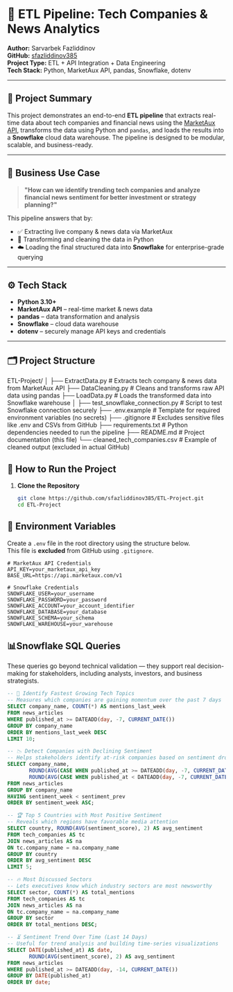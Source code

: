# 🚀 ETL Pipeline: Tech Companies & News Analytics

**Author:** Sarvarbek Fazliddinov  
**GitHub:** [sfazliddinov385](https://github.com/sfazliddinov385)  
**Project Type:** ETL + API Integration + Data Engineering  
**Tech Stack:** Python, MarketAux API, pandas, Snowflake, dotenv

---

## 📌 Project Summary

This project demonstrates an end-to-end **ETL pipeline** that extracts real-time data about tech companies and financial news using the [MarketAux API](https://www.marketaux.com/), transforms the data using Python and `pandas`, and loads the results into a **Snowflake** cloud data warehouse. The pipeline is designed to be modular, scalable, and business-ready.

---

## 🎯 Business Use Case

> **"How can we identify trending tech companies and analyze financial news sentiment for better investment or strategy planning?"**

This pipeline answers that by:

- ✅ Extracting live company & news data via MarketAux  
- 🔧 Transforming and cleaning the data in Python  
- ☁️ Loading the final structured data into **Snowflake** for enterprise-grade querying  

---

## ⚙️ Tech Stack

- **Python 3.10+**
- **MarketAux API** – real-time market & news data
- **pandas** – data transformation and analysis
- **Snowflake** – cloud data warehouse
- **dotenv** – securely manage API keys and credentials

---

## 🗂️ Project Structure
ETL-Project/
│
├── ExtractData.py # Extracts tech company & news data from MarketAux API
├── DataCleaning.py # Cleans and transforms raw API data using pandas
├── LoadData.py # Loads the transformed data into Snowflake warehouse
│
├── test_snowflake_connection.py # Script to test Snowflake connection securely
├── .env.example # Template for required environment variables (no secrets)
├── .gitignore # Excludes sensitive files like .env and CSVs from GitHub
├── requirements.txt # Python dependencies needed to run the pipeline
├── README.md # Project documentation (this file)
└── cleaned_tech_companies.csv # Example of cleaned output (excluded in actual GitHub)



## 🚀 How to Run the Project

1. **Clone the Repository**
   ```bash
   git clone https://github.com/sfazliddinov385/ETL-Project.git
   cd ETL-Project


## 🔐 Environment Variables

Create a `.env` file in the root directory using the structure below.  
This file is **excluded** from GitHub using `.gitignore`.

```env
# MarketAux API Credentials
API_KEY=your_marketaux_api_key
BASE_URL=https://api.marketaux.com/v1

# Snowflake Credentials
SNOWFLAKE_USER=your_username
SNOWFLAKE_PASSWORD=your_password
SNOWFLAKE_ACCOUNT=your_account_identifier
SNOWFLAKE_DATABASE=your_database
SNOWFLAKE_SCHEMA=your_schema
SNOWFLAKE_WAREHOUSE=your_warehouse

```
## 📊Snowflake SQL Queries

These queries go beyond technical validation — they support real decision-making for stakeholders, including analysts, investors, and business strategists.

```sql
-- 🚀 Identify Fastest Growing Tech Topics
-- Measures which companies are gaining momentum over the past 7 days
SELECT company_name, COUNT(*) AS mentions_last_week
FROM news_articles
WHERE published_at >= DATEADD(day, -7, CURRENT_DATE())
GROUP BY company_name
ORDER BY mentions_last_week DESC
LIMIT 10;

-- 📉 Detect Companies with Declining Sentiment
-- Helps stakeholders identify at-risk companies based on sentiment drop
SELECT company_name,
       ROUND(AVG(CASE WHEN published_at >= DATEADD(day, -7, CURRENT_DATE()) THEN sentiment_score END), 2) AS sentiment_week,
       ROUND(AVG(CASE WHEN published_at < DATEADD(day, -7, CURRENT_DATE()) THEN sentiment_score END), 2) AS sentiment_prev
FROM news_articles
GROUP BY company_name
HAVING sentiment_week < sentiment_prev
ORDER BY sentiment_week ASC;

-- 🏆 Top 5 Countries with Most Positive Sentiment
-- Reveals which regions have favorable media attention
SELECT country, ROUND(AVG(sentiment_score), 2) AS avg_sentiment
FROM tech_companies AS tc
JOIN news_articles AS na
ON tc.company_name = na.company_name
GROUP BY country
ORDER BY avg_sentiment DESC
LIMIT 5;

-- 🔥 Most Discussed Sectors
-- Lets executives know which industry sectors are most newsworthy
SELECT sector, COUNT(*) AS total_mentions
FROM tech_companies AS tc
JOIN news_articles AS na
ON tc.company_name = na.company_name
GROUP BY sector
ORDER BY total_mentions DESC;

-- ⏳ Sentiment Trend Over Time (Last 14 Days)
-- Useful for trend analysis and building time-series visualizations
SELECT DATE(published_at) AS date,
       ROUND(AVG(sentiment_score), 2) AS avg_sentiment
FROM news_articles
WHERE published_at >= DATEADD(day, -14, CURRENT_DATE())
GROUP BY DATE(published_at)
ORDER BY date;




